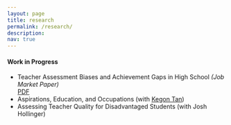 ```yaml
---
layout: page
title: research
permalink: /research/
description: 
nav: true
---
```




#### Work in Progress
<ul>
<li> Teacher Assessment Biases and Achievement Gaps in High School <em> (Job Market Paper) </em> </li> <a href="{{ site.baseurl }}/assets/pdf/cv.pdf" target="_blank">PDF</a>
<li> Aspirations, Education, and Occupations (with <a href="https://sites.google.com/site/kegontantk/" target="_blank">Kegon Tan</a>) </li> 
<li> Assessing Teacher Quality for Disadvantaged Students (with Josh Hollinger)</li>
</ul>




